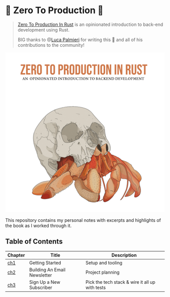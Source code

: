 # 🦀 Zero To Production 🚀

> [Zero To Production In Rust](https://zero2prod.com) is an opinionated introduction to back-end development using Rust.
>
> BIG thanks to @[Luca Palmieri](https://github.com/LukeMathWalker) for writing this 📕 and all of his contributions to the community!

![book cover](./assets/book_cover.png)

This repository contains my personal notes with excerpts and highlights of the book as I worked through it.

## Table of Contents

| Chapter                | Title                        | Description                                     |
| ---------------------- | ---------------------------- | ----------------------------------------------- |
| [ch1](./docs/ch_01.md) | Getting Started              | Setup and tooling                               |
| [ch2](./docs/ch_02.md) | Building An Email Newsletter | Project planning                                |
| [ch3](./docs/ch_03.md) | Sign Up a New Subscriber     | Pick the tech stack & wire it all up with tests |

